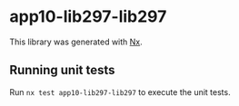 # app10-lib297-lib297

This library was generated with [Nx](https://nx.dev).

## Running unit tests

Run `nx test app10-lib297-lib297` to execute the unit tests.
